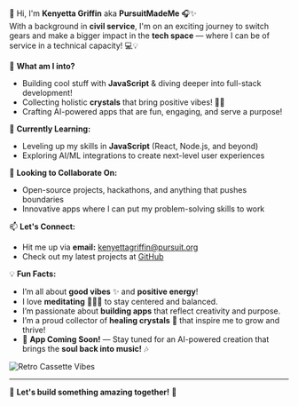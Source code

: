 👋 Hi, I'm **Kenyetta Griffin** aka **PursuitMadeMe** 🎧✨  
With a background in **civil service**, I'm on an exciting journey to switch gears and make a bigger impact in the **tech space** — where I can be of service in a technical capacity! 💻💡  

👀 **What am I into?**  
- Building cool stuff with **JavaScript** & diving deeper into full-stack development!  
- Collecting holistic **crystals** that bring positive vibes! 🔮💖  
- Crafting AI-powered apps that are fun, engaging, and serve a purpose!  

🌱 **Currently Learning:**  
- Leveling up my skills in **JavaScript** (React, Node.js, and beyond)  
- Exploring AI/ML integrations to create next-level user experiences  

💞️ **Looking to Collaborate On:**  
- Open-source projects, hackathons, and anything that pushes boundaries  
- Innovative apps where I can put my problem-solving skills to work  

📫 **Let's Connect:**  
- Hit me up via **email:** [kenyettagriffin@pursuit.org](mailto:kenyettagriffin@pursuit.org)  
- Check out my latest projects at [GitHub](https://github.com/PursuitMadeMe)  

💡 **Fun Facts:**  
- I’m all about **good vibes** ✨ and **positive energy**!  
- I love **meditating** 🧘🏾‍♀️ to stay centered and balanced.  
- I’m passionate about **building apps** that reflect creativity and purpose.  
- I’m a proud collector of **healing crystals** 🔮 that inspire me to grow and thrive!  
- 🎉 **App Coming Soon!** — Stay tuned for an AI-powered creation that brings the **soul back into music!** 🎶  

![Retro Cassette Vibes](https://preview.redd.it/2lu9r0a645n41.jpg?width=960&crop=smart&auto=webp&s=c22724dbbdc37df16dfad31a4c5bacbf4669ef06)

---

🎉 **Let's build something amazing together!** 🚀  

<!---
PursuitMadeMe/PursuitMadeMe is a ✨ special ✨ repository because its `README.md` (this file) appears on your GitHub profile.
You can click the Preview link to take a look at your changes.
--->
